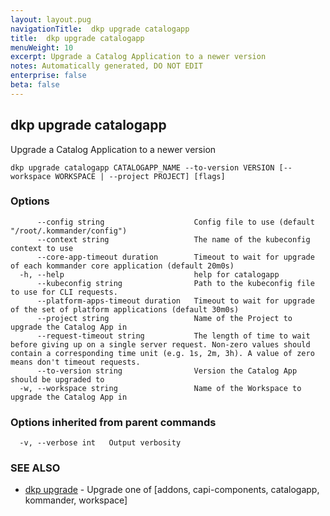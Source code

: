 ```yaml
---
layout: layout.pug
navigationTitle:  dkp upgrade catalogapp
title:  dkp upgrade catalogapp
menuWeight: 10
excerpt: Upgrade a Catalog Application to a newer version
notes: Automatically generated, DO NOT EDIT
enterprise: false
beta: false
---
```

<!-- vale off -->
<!-- markdownlint-disable -->

## dkp upgrade catalogapp

Upgrade a Catalog Application to a newer version

```
dkp upgrade catalogapp CATALOGAPP_NAME --to-version VERSION [--workspace WORKSPACE | --project PROJECT] [flags]
```

### Options

```
      --config string                    Config file to use (default "/root/.kommander/config")
      --context string                   The name of the kubeconfig context to use
      --core-app-timeout duration        Timeout to wait for upgrade of each kommander core application (default 20m0s)
  -h, --help                             help for catalogapp
      --kubeconfig string                Path to the kubeconfig file to use for CLI requests.
      --platform-apps-timeout duration   Timeout to wait for upgrade of the set of platform applications (default 30m0s)
      --project string                   Name of the Project to upgrade the Catalog App in
      --request-timeout string           The length of time to wait before giving up on a single server request. Non-zero values should contain a corresponding time unit (e.g. 1s, 2m, 3h). A value of zero means don't timeout requests.
      --to-version string                Version the Catalog App should be upgraded to
  -w, --workspace string                 Name of the Workspace to upgrade the Catalog App in
```

### Options inherited from parent commands

```
  -v, --verbose int   Output verbosity
```

### SEE ALSO

* [dkp upgrade](/dkp/kommander/2.2/cli/dkp/upgrade/)	 - Upgrade one of [addons, capi-components, catalogapp, kommander, workspace]

